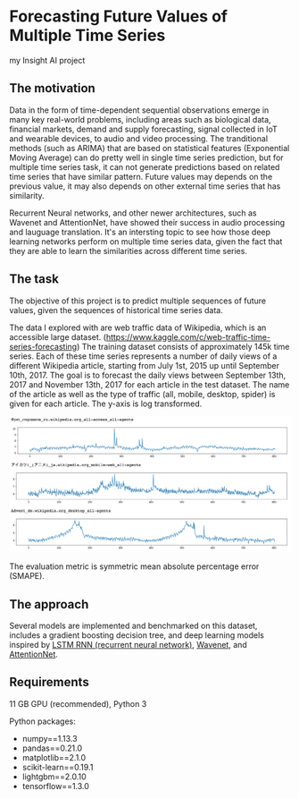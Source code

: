 # Forecasting Future Values of Multiple Time Series
my Insight AI project

## The motivation
Data in the form of time-dependent sequential observations emerge in many key real-world problems, including areas such as biological data, financial markets, demand and supply forecasting, signal collected in IoT and wearable devices, to audio and video processing. The tranditional methods (such as ARIMA) that are based on statistical features (Exponential Moving Average) can do pretty well in single time series prediction, but for multiple time series task, it can not generate predictions based on related time series that have similar pattern. Future values may depends on the previous value, it may also depends on other external time series that has similarity. 

Recurrent Neural networks, and other newer architectures, such as Wavenet and AttentionNet, have showed their success in audio processing and lauguage translation. It's an intersting topic to see how those deep learning networks perform on multiple time series data, given the fact that they are able to learn the similarities across different time series.

## The task
The objective of this project is to predict multiple sequences of future values, given the sequences of historical time series data.

The data I explored with are web traffic data of Wikipedia, which is an accessible large dataset. (https://www.kaggle.com/c/web-traffic-time-series-forecasting) The training dataset consists of approximately 145k time series. Each of these time series represents a number of daily views of a different Wikipedia article, starting from July 1st, 2015 up until September 10th, 2017. The goal is to forecast the daily views between September 13th, 2017 and November 13th, 2017 for each article in the test dataset. The name of the article as well as the type of traffic (all, mobile, desktop, spider) is given for each article. The y-axis is log transformed.
<p align="center">
  <img src="figures/wiki_data1.png">
</p>

The evaluation metric is symmetric mean absolute percentage error (SMAPE).

## The approach
Several models are implemented and benchmarked on this dataset, includes a gradient boosting decision tree, and deep learning models inspired by [LSTM RNN (recurrent neural network)](http://colah.github.io/posts/2015-08-Understanding-LSTMs/), [Wavenet](https://deepmind.com/blog/wavenet-generative-model-raw-audio/), and [AttentionNet](https://research.googleblog.com/2017/08/transformer-novel-neural-network.html).

## Requirements
11 GB GPU (recommended), Python 3

Python packages:
- numpy==1.13.3
- pandas==0.21.0
- matplotlib==2.1.0
- scikit-learn==0.19.1
- lightgbm==2.0.10
- tensorflow==1.3.0